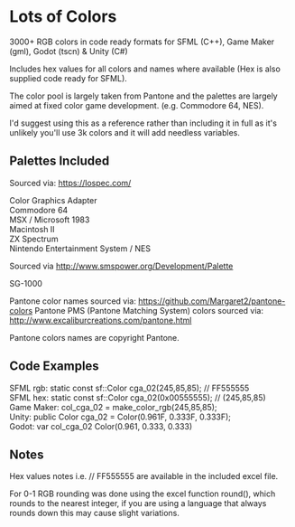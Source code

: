 # Lots of Colors

3000+ RGB colors in code ready formats for SFML (C++), Game Maker (gml), Godot (tscn) &amp; Unity (C#)

Includes hex values for all colors and names where available (Hex is also supplied code ready for SFML).

The color pool is largely taken from Pantone and the palettes are largely aimed at fixed color game development. (e.g. Commodore 64, NES).

I'd suggest using this as a reference rather than including it in full as it's unlikely you'll use 3k colors and it will add needless variables.

## Palettes Included

Sourced via: https://lospec.com/

  Color Graphics Adapter  
  Commodore 64  
  MSX / Microsoft 1983  
  Macintosh II  
  ZX Spectrum  
  Nintendo Entertainment System / NES  

Sourced via http://www.smspower.org/Development/Palette

  SG-1000
 
Pantone color names sourced via:  https://github.com/Margaret2/pantone-colors
Pantone PMS (Pantone Matching System) colors sourced via: http://www.excaliburcreations.com/pantone.html

Pantone colors names are copyright Pantone.

## Code Examples

SFML rgb:       static const sf::Color cga_02(245,85,85); // FF555555  
SFML hex:       static const sf::Color cga_02(0x00555555); // (245,85,85)  
Game Maker:     col_cga_02 = make_color_rgb(245,85,85);  
Unity:          public Color cga_02 = Color(0.961F, 0.333F, 0.333F);  
Godot:          var col_cga_02 Color(0.961, 0.333, 0.333)  

## Notes

Hex values notes i.e. // FF555555 are available in the included excel file.

For 0-1 RGB rounding was done using the excel function round(), which rounds to the nearest integer, if you are using a language that always rounds down this may cause slight variations. 
